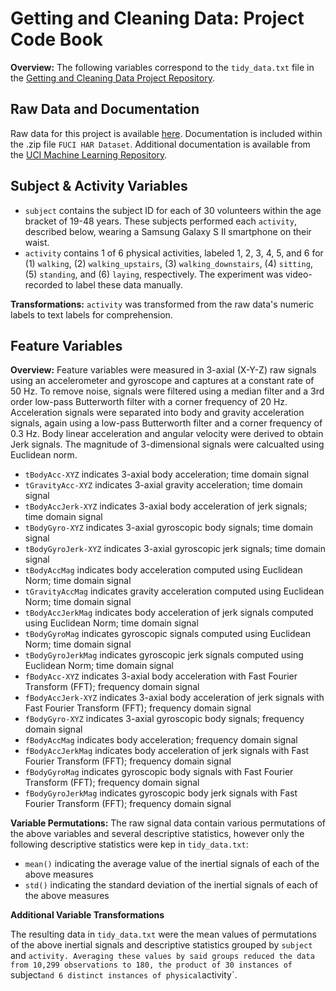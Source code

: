# Getting and Cleaning Data: Project Code Book

**Overview:** The following variables correspond to the `tidy_data.txt` file in the [Getting and Cleaning Data Project Repository](https://github.com/jamisoncrawford/Coursera-Getting-and-Cleaning-Data-Project/new/master).

## Raw Data and Documentation

Raw data for this project is available [here](https://d396qusza40orc.cloudfront.net/getdata%2Fprojectfiles%2FUCI%20HAR%20Dataset.zip).
Documentation is included within the .zip file `FUCI HAR Dataset`. Additional documentation is available from the [UCI Machine Learning Repository](http://archive.ics.uci.edu/ml/datasets/Human+Activity+Recognition+Using+Smartphones).

## Subject & Activity Variables

- `subject` contains the subject ID for each of 30 volunteers within the age bracket of 19-48 years. These subjects performed each `activity`, described below, wearing a Samsung Galaxy S II smartphone on their waist. 
- `activity` contains 1 of 6 physical activities, labeled 1, 2, 3, 4, 5, and 6 for (1) `walking`, (2) `walking_upstairs`, (3) `walking_downstairs`, (4) `sitting`, (5) `standing`, and (6) `laying`, respectively. The experiment was video-recorded to label these data manually.

**Transformations:** `activity` was transformed from the raw data's numeric labels to text labels for comprehension.

## Feature Variables

**Overview:** Feature variables were measured in 3-axial (X-Y-Z) raw signals using an accelerometer and gyroscope and captures at a constant rate of 50 Hz. To remove noise, signals were filtered using a median filter and a 3rd order low-pass Butterworth filter with a corner frequency of 20 Hz. Acceleration signals were separated into body and gravity acceleration signals, again using a low-pass Butterworth filter and a corner frequency of 0.3 Hz. Body linear acceleration and angular velocity were derived to obtain Jerk signals. The magnitude of 3-dimensional signals were calcualted using Euclidean norm.

- `tBodyAcc-XYZ` indicates 3-axial body acceleration; time domain signal
- `tGravityAcc-XYZ` indicates 3-axial gravity acceleration; time domain signal
- `tBodyAccJerk-XYZ` indicates 3-axial body acceleration of jerk signals; time domain signal
- `tBodyGyro-XYZ` indicates 3-axial gyroscopic body signals; time domain signal
- `tBodyGyroJerk-XYZ` indicates 3-axial gyroscopic jerk signals; time domain signal
- `tBodyAccMag` indicates body acceleration computed using Euclidean Norm; time domain signal
- `tGravityAccMag` indicates gravity acceleration computed using Euclidean Norm; time domain signal
- `tBodyAccJerkMag` indicates body acceleration of jerk signals computed using Euclidean Norm; time domain signal
- `tBodyGyroMag` indicates gyroscopic signals computed using Euclidean Norm; time domain signal
- `tBodyGyroJerkMag` indicates gyroscopic jerk signals computed using Euclidean Norm; time domain signal
- `fBodyAcc-XYZ` indicates 3-axial body acceleration with Fast Fourier Transform (FFT); frequency domain signal
- `fBodyAccJerk-XYZ` indicates 3-axial body acceleration of jerk signals with Fast Fourier Transform (FFT); frequency domain signal
- `fBodyGyro-XYZ` indicates 3-axial gyroscopic body signals; frequency domain signal
- `fBodyAccMag` indicates body acceleration; frequency domain signal
- `fBodyAccJerkMag` indicates body acceleration of jerk signals with Fast Fourier Transform (FFT); frequency domain signal
- `fBodyGyroMag` indicates gyroscopic body signals with Fast Fourier Transform (FFT); frequency domain signal
- `fBodyGyroJerkMag` indicates gyroscopic body jerk signals with Fast Fourier Transform (FFT); frequency domain signal

**Variable Permutations:** The raw signal data contain various permutations of the above variables and several descriptive statistics, however only the following descriptive statistics were kep in `tidy_data.txt`:

- `mean()` indicating the average value of the inertial signals of each of the above measures
- `std()` indicating the standard deviation of the inertial signals of each of the above measures

**Additional Variable Transformations**

The resulting data in `tidy_data.txt` were the mean values of permutations of the above inertial signals and descriptive statistics grouped by `subject` and `activity. Averaging these values by said groups reduced the data from 10,299 observations to 180, the product of 30 instances of `subject` and 6 distinct instances of physical `activity`.
